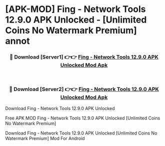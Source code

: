 # [APK-MOD] Fing - Network Tools 12.9.0 APK Unlocked - [Unlimited Coins No Watermark Premium] annot



<div align="center">
<h3>🔴 Download [Server1] 👉👉 <a href="https://momento.my/?title=Fing_-_Network_Tools_12.9.0_APK_Unlocked">Fing - Network Tools 12.9.0 APK Unlocked Mod Apk</a></h3><br>

<h3>🔴 Download [Server2] 👉👉 <a href="https://momento.my/?title=Fing_-_Network_Tools_12.9.0_APK_Unlocked">Fing - Network Tools 12.9.0 APK Unlocked Mod Apk</a></h3>
</div>



Download Fing - Network Tools 12.9.0 APK Unlocked 

Free APK MOD Fing - Network Tools 12.9.0 APK Unlocked [Unlimited Coins No Watermark Premium]

Download Fing - Network Tools 12.9.0 APK Unlocked [Unlimited Coins No Watermark Premium] Mod For Android
